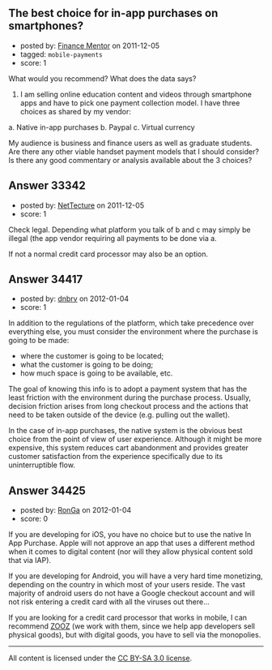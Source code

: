 ## The best choice for in-app purchases on smartphones?

- posted by: [Finance Mentor](https://stackexchange.com/users/-1/11741-finance-mentor) on 2011-12-05
- tagged: `mobile-payments`
- score: 1

What would you recommend? What does the data says?

1. I am selling online education content and videos through smartphone apps and have to pick one payment collection model. I have three choices as shared by my vendor:

a. Native in-app purchases
b. Paypal
c. Virtual currency

My audience is business and finance users as well as graduate students. Are there any other viable handset payment models that I should consider? Is there any good commentary or analysis available about the 3 choices?


## Answer 33342

- posted by: [NetTecture](https://stackexchange.com/users/-1/3350-nettecture) on 2011-12-05
- score: 1

Check legal. Depending what platform you talk of b and c may simply be illegal (the app vendor requiring all payments to be done via a.

If not a normal credit card processor may also be an option.


## Answer 34417

- posted by: [dnbrv](https://stackexchange.com/users/-1/15284-dnbrv) on 2012-01-04
- score: 1

In addition to the regulations of the platform, which take precedence over everything else, you must consider the environment where the purchase is going to be made:

 - where the customer is going to be located;
 - what the customer is going to be doing;
 - how much space is going to be available, etc.

The goal of knowing this info is to adopt a payment system that has the least friction with the environment during the purchase process. Usually, decision friction arises from long checkout process and the actions that need to be taken outside of the device (e.g. pulling out the wallet).

In the case of in-app purchases, the native system is the obvious best choice from the point of view of user experience. Although it might be more expensive, this system reduces cart abandonment and provides greater customer satisfaction from the experience specifically due to its uninterruptible flow.


## Answer 34425

- posted by: [RonGa](https://stackexchange.com/users/-1/218-ronga) on 2012-01-04
- score: 0

<p>If you are developing for iOS, you have no choice but to use the native In App Purchase.  Apple will not approve an app that uses a different method when it comes to digital content (nor will they allow physical content sold that via IAP).</p>

<p>If you are developing for Android, you will have a very hard time monetizing, depending on the country in which most of your users reside.  The vast majority of android users do not have a Google checkout account and will not risk entering a credit card with all the viruses out there...</p>

<p>If you are looking for a credit card processor that works in mobile, I can recommend <a href="http://zooz.co" rel="nofollow">ZOOZ</a> (we work with them, since we help app developers sell physical goods), but with digital goods, you have to sell via the monopolies.</p>




---

All content is licensed under the [CC BY-SA 3.0 license](https://creativecommons.org/licenses/by-sa/3.0/).
